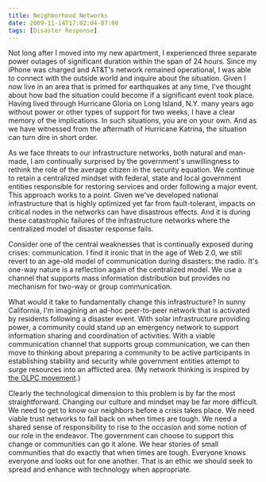 ```yaml
---
title: Neighborhood Networks
date: 2009-11-14T17:02:04-07:00
tags: [Disaster Response]
---
```

Not long after I moved into my new apartment, I experienced three separate power outages of significant duration within the span of 24 hours.  Since my iPhone was charged and AT&T's network remained operational, I was able to connect with the outside world and inquire about the situation.  Given I now live in an area that is primed for earthquakes at any time, I've thought about how bad the situation could become if a significant event took place.  Having lived through Hurricane Gloria on Long Island, N.Y. many years ago without power or other types of support for two weeks, I have a clear memory of the implications.  In such situations, you are on your own.  And as we have witnessed from the aftermath of Hurricane Katrina, the situation can turn dire in short order.  

As we face threats to our infrastructure networks, both natural and man-made, I am continually surprised by the government's unwillingness to rethink the role of the average citizen in the security equation.  We continue to retain a centralized mindset with federal, state and local government entities responsible for restoring services and order following a major event.  This approach works to a point.  Given we've developed national infrastructure that is highly optimized yet far from fault-tolerant, impacts on critical nodes in the networks can have disastrous effects.  And it is during these catastrophic failures of the infrastructure networks where the centralized model of disaster response fails.  

Consider one of the central weaknesses that is continually exposed during crises: communication.  I find it ironic that in the age of Web 2.0, we still revert to an age-old model of communication during disasters: the radio.  It's one-way nature is a reflection again of the centralized model.  We use a channel that supports mass information distribution but provides no mechanism for two-way or group communication.  

What would it take to fundamentally change this infrastructure?  In sunny California, I'm imagining an ad-hoc peer-to-peer network that is activated by residents following a disaster event.  With solar infrastructure providing power, a community could stand up an emergency network to support information sharing and coordination of activities.  With a viable communication channel that supports group communication, we can then move to thinking about preparing a community to be active participants in establishing stability and security while government entities attempt to surge resources into an afflicted area. (My network thinking is inspired by [the OLPC movement](http://wiki.laptop.org/go/Network_principles).)  

Clearly the technological dimension to this problem is by far the most straightforward. Changing our culture and mindset may be far more difficult.  We need to get to know our neighbors before a crisis takes place.  We need viable trust networks to fall back on when times are tough.  We need a shared sense of responsibility to rise to the occasion and some notion of our role in the endeavor.  The government can choose to support this change or communities can go it alone.  We hear stories of small communities that do exactly that when times are tough.  Everyone knows everyone and looks out for one another.  That is an ethic we should seek to spread and enhance with technology when appropriate.
